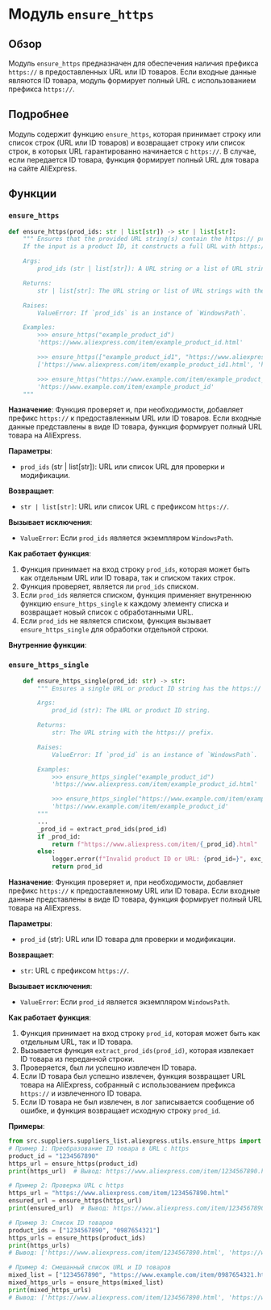 # Модуль `ensure_https`

## Обзор

Модуль `ensure_https` предназначен для обеспечения наличия префикса `https://` в предоставленных URL или ID товаров. Если входные данные являются ID товара, модуль формирует полный URL с использованием префикса `https://`.

## Подробнее

Модуль содержит функцию `ensure_https`, которая принимает строку или список строк (URL или ID товаров) и возвращает строку или список строк, в которых URL гарантированно начинается с `https://`. В случае, если передается ID товара, функция формирует полный URL для товара на сайте AliExpress.

## Функции

### `ensure_https`

```python
def ensure_https(prod_ids: str | list[str]) -> str | list[str]:
    """ Ensures that the provided URL string(s) contain the https:// prefix.
    If the input is a product ID, it constructs a full URL with https:// prefix.

    Args:
        prod_ids (str | list[str]): A URL string or a list of URL strings to check and modify if necessary.

    Returns:
        str | list[str]: The URL string or list of URL strings with the https:// prefix.

    Raises:
        ValueError: If `prod_ids` is an instance of `WindowsPath`.

    Examples:
        >>> ensure_https("example_product_id")
        'https://www.aliexpress.com/item/example_product_id.html'

        >>> ensure_https(["example_product_id1", "https://www.aliexpress.com/item/example_product_id2.html"])
        ['https://www.aliexpress.com/item/example_product_id1.html', 'https://www.aliexpress.com/item/example_product_id2.html']

        >>> ensure_https("https://www.example.com/item/example_product_id")
        'https://www.example.com/item/example_product_id'
    """
```

**Назначение**:
Функция проверяет и, при необходимости, добавляет префикс `https://` к предоставленным URL или ID товаров. Если входные данные представлены в виде ID товара, функция формирует полный URL товара на AliExpress.

**Параметры**:
- `prod_ids` (str | list[str]): URL или список URL для проверки и модификации.

**Возвращает**:
- `str | list[str]`: URL или список URL с префиксом `https://`.

**Вызывает исключения**:
- `ValueError`: Если `prod_ids` является экземпляром `WindowsPath`.

**Как работает функция**:
1. Функция принимает на вход строку `prod_ids`, которая может быть как отдельным URL или ID товара, так и списком таких строк.
2. Функция проверяет, является ли `prod_ids` списком.
3. Если `prod_ids` является списком, функция применяет внутреннюю функцию `ensure_https_single` к каждому элементу списка и возвращает новый список с обработанными URL.
4. Если `prod_ids` не является списком, функция вызывает `ensure_https_single` для обработки отдельной строки.

**Внутренние функции**:

### `ensure_https_single`

```python
    def ensure_https_single(prod_id: str) -> str:
        """ Ensures a single URL or product ID string has the https:// prefix.

        Args:
            prod_id (str): The URL or product ID string.

        Returns:
            str: The URL string with the https:// prefix.

        Raises:
            ValueError: If `prod_id` is an instance of `WindowsPath`.

        Examples:
            >>> ensure_https_single("example_product_id")
            'https://www.aliexpress.com/item/example_product_id.html'

            >>> ensure_https_single("https://www.example.com/item/example_product_id")
            'https://www.example.com/item/example_product_id'
        """
        ...
        _prod_id = extract_prod_ids(prod_id)
        if _prod_id:
            return f"https://www.aliexpress.com/item/{_prod_id}.html"
        else:
            logger.error(f"Invalid product ID or URL: {prod_id=}", exc_info=False)
            return prod_id
```

**Назначение**:
Функция проверяет и, при необходимости, добавляет префикс `https://` к предоставленному URL или ID товара. Если входные данные представлены в виде ID товара, функция формирует полный URL товара на AliExpress.

**Параметры**:
- `prod_id` (str): URL или ID товара для проверки и модификации.

**Возвращает**:
- `str`: URL с префиксом `https://`.

**Вызывает исключения**:
- `ValueError`: Если `prod_id` является экземпляром `WindowsPath`.

**Как работает функция**:
1. Функция принимает на вход строку `prod_id`, которая может быть как отдельным URL, так и ID товара.
2. Вызывается функция `extract_prod_ids(prod_id)`, которая извлекает ID товара из переданной строки.
3. Проверяется, был ли успешно извлечен ID товара.
4. Если ID товара был успешно извлечен, функция возвращает URL товара на AliExpress, собранный с использованием префикса `https://` и извлеченного ID товара.
5. Если ID товара не был извлечен, в лог записывается сообщение об ошибке, и функция возвращает исходную строку `prod_id`.

**Примеры**:

```python
from src.suppliers.suppliers_list.aliexpress.utils.ensure_https import ensure_https
# Пример 1: Преобразование ID товара в URL с https
product_id = "1234567890"
https_url = ensure_https(product_id)
print(https_url)  # Вывод: https://www.aliexpress.com/item/1234567890.html

# Пример 2: Проверка URL с https
https_url = "https://www.aliexpress.com/item/1234567890.html"
ensured_url = ensure_https(https_url)
print(ensured_url)  # Вывод: https://www.aliexpress.com/item/1234567890.html

# Пример 3: Список ID товаров
product_ids = ["1234567890", "0987654321"]
https_urls = ensure_https(product_ids)
print(https_urls)
# Вывод: ['https://www.aliexpress.com/item/1234567890.html', 'https://www.aliexpress.com/item/0987654321.html']

# Пример 4: Смешанный список URL и ID товаров
mixed_list = ["1234567890", "https://www.example.com/item/0987654321.html"]
mixed_https_urls = ensure_https(mixed_list)
print(mixed_https_urls)
# Вывод: ['https://www.aliexpress.com/item/1234567890.html', 'https://www.example.com/item/0987654321.html']